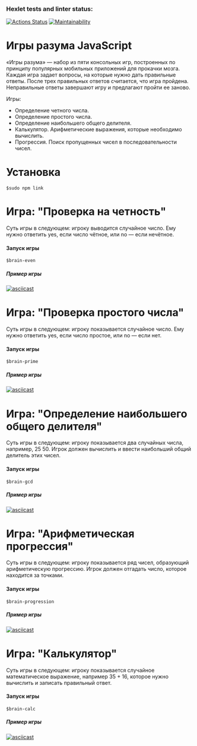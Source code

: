 ### Hexlet tests and linter status:
[![Actions Status](https://github.com/Shalygin-Sergey/frontend-project-lvl1/workflows/hexlet-check/badge.svg)](https://github.com/Shalygin-Sergey/frontend-project-lvl1/actions)
[![Maintainability](https://api.codeclimate.com/v1/badges/cdabed18eb99bf6a35db/maintainability)](https://codeclimate.com/github/Shalygin-Sergey/frontend-project-lvl1/maintainability)

Игры разума JavaScript
=========================

«Игры разума» — набор из пяти консольных игр, построенных по принципу популярных мобильных приложений для прокачки мозга. Каждая игра задает вопросы, на которые нужно дать правильные ответы. После трех правильных ответов считается, что игра пройдена. Неправильные ответы завершают игру и предлагают пройти ее заново.

Игры:
- Определение четного числа.
- Определение простого числа.
- Определение наибольшего общего делителя.
- Калькулятор. Арифметические выражения, которые необходимо вычислить.
- Прогрессия. Поиск пропущенных чисел в последовательности чисел.


Установка
=========================
    $sudo npm link
    
Игра: "Проверка на четность"
=========================

Суть игры в следующем: игроку выводится случайное число. Ему нужно ответить yes, если число чётное, или no — если нечётное.

#### Запуск игры

```
$brain-even
```

##### Пример игры

[![asciicast](https://asciinema.org/a/XzU1t9ODsu6TRdqiJOlbXPJ8F.svg)](https://asciinema.org/a/XzU1t9ODsu6TRdqiJOlbXPJ8F)


Игра: "Проверка простого числа"
=========================

Суть игры в следующем: игроку показывается случайное число. Ему нужно ответить yes, если число простое, или no — если нет.

#### Запуск игры

```
$brain-prime
```

##### Пример игры

[![asciicast](https://asciinema.org/a/fpgk93BWGWIsaD8cstllvVbsa.svg)](https://asciinema.org/a/fpgk93BWGWIsaD8cstllvVbsa)


Игра: "Определение наибольшего общего делителя"
=========================

Суть игры в следующем: игроку показывается два случайных числа, например, 25 50. Игрок должен вычислить и ввести наибольший общий делитель этих чисел.

#### Запуск игры

```
$brain-gcd
```

##### Пример игры

[![asciicast](https://asciinema.org/a/oYcr24UYLHBFpGqDVbDawZXxo.svg)](https://asciinema.org/a/oYcr24UYLHBFpGqDVbDawZXxo)
    
Игра: "Арифметическая прогрессия"
=========================

Суть игры в следующем: игроку показывается ряд чисел, образующий арифметическую прогрессию. Игрок должен отгадать число, которое находится за точками.

#### Запуск игры

```
$brain-progression
```

##### Пример игры

[![asciicast](https://asciinema.org/a/oYcr24UYLHBFpGqDVbDawZXxo.svg)](https://asciinema.org/a/oYcr24UYLHBFpGqDVbDawZXxo)
    
Игра: "Калькулятор"
=========================

Суть игры в следующем: игроку показывается случайное математическое выражение, например 35 + 16, которое нужно вычислить и записать правильный ответ.

#### Запуск игры

```
$brain-calc
```

##### Пример игры

[![asciicast](https://asciinema.org/a/XzU1t9ODsu6TRdqiJOlbXPJ8F.svg)](https://asciinema.org/a/XzU1t9ODsu6TRdqiJOlbXPJ8F)

    
